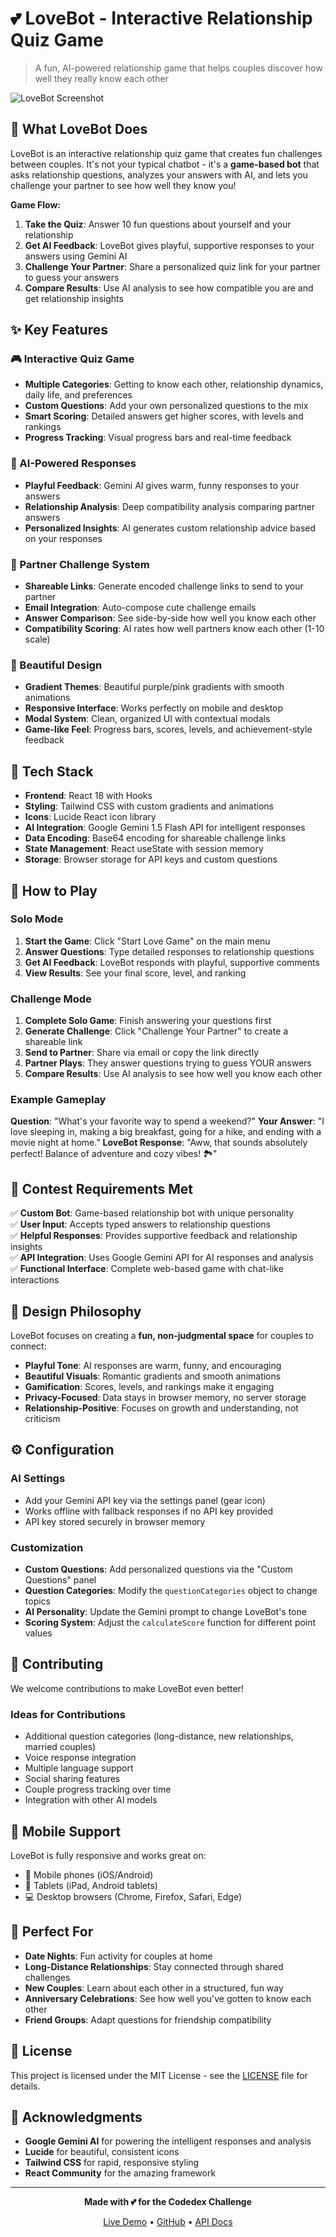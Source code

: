 # 💕 LoveBot - Interactive Relationship Quiz Game

> A fun, AI-powered relationship game that helps couples discover how well they really know each other

![LoveBot Screenshot](https://via.placeholder.com/800x400/ec4899/ffffff?text=💕+LoveBot+Quiz+Game)

## 🌟 What LoveBot Does

LoveBot is an interactive relationship quiz game that creates fun challenges between couples. It's not your typical chatbot - it's a **game-based bot** that asks relationship questions, analyzes your answers with AI, and lets you challenge your partner to see how well they know you!

**Game Flow:**
1. **Take the Quiz**: Answer 10 fun questions about yourself and your relationship
2. **Get AI Feedback**: LoveBot gives playful, supportive responses to your answers using Gemini AI
3. **Challenge Your Partner**: Share a personalized quiz link for your partner to guess your answers
4. **Compare Results**: Use AI analysis to see how compatible you are and get relationship insights

## ✨ Key Features

### 🎮 Interactive Quiz Game
- **Multiple Categories**: Getting to know each other, relationship dynamics, daily life, and preferences
- **Custom Questions**: Add your own personalized questions to the mix
- **Smart Scoring**: Detailed answers get higher scores, with levels and rankings
- **Progress Tracking**: Visual progress bars and real-time feedback

### 🤖 AI-Powered Responses
- **Playful Feedback**: Gemini AI gives warm, funny responses to your answers
- **Relationship Analysis**: Deep compatibility analysis comparing partner answers
- **Personalized Insights**: AI generates custom relationship advice based on your responses

### 💌 Partner Challenge System
- **Shareable Links**: Generate encoded challenge links to send to your partner
- **Email Integration**: Auto-compose cute challenge emails
- **Answer Comparison**: See side-by-side how well you know each other
- **Compatibility Scoring**: AI rates how well partners know each other (1-10 scale)

### 🎨 Beautiful Design
- **Gradient Themes**: Beautiful purple/pink gradients with smooth animations
- **Responsive Interface**: Works perfectly on mobile and desktop
- **Modal System**: Clean, organized UI with contextual modals
- **Game-like Feel**: Progress bars, scores, levels, and achievement-style feedback

## 🚀 Tech Stack

- **Frontend**: React 18 with Hooks
- **Styling**: Tailwind CSS with custom gradients and animations
- **Icons**: Lucide React icon library
- **AI Integration**: Google Gemini 1.5 Flash API for intelligent responses
- **Data Encoding**: Base64 encoding for shareable challenge links
- **State Management**: React useState with session memory
- **Storage**: Browser storage for API keys and custom questions

## 💬 How to Play

### Solo Mode
1. **Start the Game**: Click "Start Love Game" on the main menu
2. **Answer Questions**: Type detailed responses to relationship questions
3. **Get AI Feedback**: LoveBot responds with playful, supportive comments
4. **View Results**: See your final score, level, and ranking

### Challenge Mode
1. **Complete Solo Game**: Finish answering your questions first
2. **Generate Challenge**: Click "Challenge Your Partner" to create a shareable link
3. **Send to Partner**: Share via email or copy the link directly
4. **Partner Plays**: They answer questions trying to guess YOUR answers
5. **Compare Results**: Use AI analysis to see how well you know each other

### Example Gameplay

**Question**: "What's your favorite way to spend a weekend?"
**Your Answer**: "I love sleeping in, making a big breakfast, going for a hike, and ending with a movie night at home."
**LoveBot Response**: "Aww, that sounds absolutely perfect! Balance of adventure and cozy vibes! 🏞️"

## 🎯 Contest Requirements Met

✅ **Custom Bot**: Game-based relationship bot with unique personality  
✅ **User Input**: Accepts typed answers to relationship questions  
✅ **Helpful Responses**: Provides supportive feedback and relationship insights  
✅ **API Integration**: Uses Google Gemini API for AI responses and analysis  
✅ **Functional Interface**: Complete web-based game with chat-like interactions  

## 🎨 Design Philosophy

LoveBot focuses on creating a **fun, non-judgmental space** for couples to connect:

- **Playful Tone**: AI responses are warm, funny, and encouraging
- **Beautiful Visuals**: Romantic gradients and smooth animations
- **Gamification**: Scores, levels, and rankings make it engaging
- **Privacy-Focused**: Data stays in browser memory, no server storage
- **Relationship-Positive**: Focuses on growth and understanding, not criticism

## ⚙️ Configuration

### AI Settings
- Add your Gemini API key via the settings panel (gear icon)
- Works offline with fallback responses if no API key provided
- API key stored securely in browser memory

### Customization
- **Custom Questions**: Add personalized questions via the "Custom Questions" panel
- **Question Categories**: Modify the `questionCategories` object to change topics
- **AI Personality**: Update the Gemini prompt to change LoveBot's tone
- **Scoring System**: Adjust the `calculateScore` function for different point values

## 🤝 Contributing

We welcome contributions to make LoveBot even better!

### Ideas for Contributions
- Additional question categories (long-distance, new relationships, married couples)
- Voice response integration
- Multiple language support
- Social sharing features
- Couple progress tracking over time
- Integration with other AI models

## 📱 Mobile Support

LoveBot is fully responsive and works great on:
- 📱 Mobile phones (iOS/Android)
- 📱 Tablets (iPad, Android tablets)
- 💻 Desktop browsers (Chrome, Firefox, Safari, Edge)

## 🎉 Perfect For

- **Date Nights**: Fun activity for couples at home
- **Long-Distance Relationships**: Stay connected through shared challenges
- **New Couples**: Learn about each other in a structured, fun way
- **Anniversary Celebrations**: See how well you've gotten to know each other
- **Friend Groups**: Adapt questions for friendship compatibility

## 📝 License

This project is licensed under the MIT License - see the [LICENSE](LICENSE) file for details.

## 🙏 Acknowledgments

- **Google Gemini AI** for powering the intelligent responses and analysis
- **Lucide** for beautiful, consistent icons
- **Tailwind CSS** for rapid, responsive styling
- **React Community** for the amazing framework



---

<div align="center">

**Made with 💕 for the Codedex Challenge**

[Live Demo](https://lovebot-flame.vercel.app/) • [GitHub](https://github.com/yourusername/lovebot) • [API Docs](https://ai.google.dev/)



</div>
